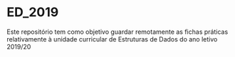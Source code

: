 # ED_2019

Este repositório tem como objetivo guardar remotamente as fichas práticas relativamente à unidade curricular de Estruturas de Dados do ano letivo 2019/20